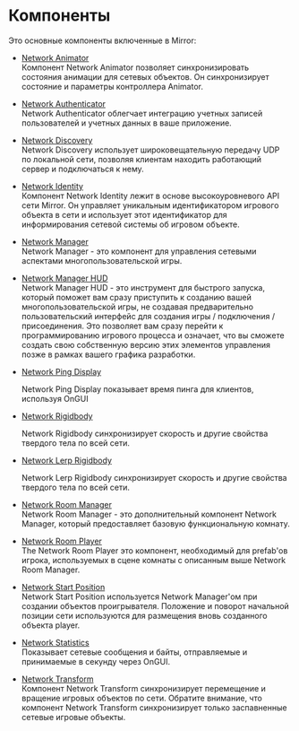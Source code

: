 # Компоненты

Это основные компоненты включенные в Mirror:

* [Network Animator](network-animator.md)\
  Компонент Network Animator позволяет синхронизировать состояния анимации для сетевых объектов. Он синхронизирует состояние и параметры контроллера Animator.
* [Network Authenticator](network-authenticators/)\
  Network Authenticator облегчает интеграцию учетных записей пользователей и учетных данных в ваше приложение.
* [Network Discovery](network-discovery.md)\
  Network Discovery использует широковещательную передачу UDP по локальной сети, позволяя клиентам находить работающий сервер и подключаться к нему.
* [Network Identity](network-identity.md)\
  Компонент Network Identity лежит в основе высокоуровневого API сети Mirror. Он управляет уникальным идентификатором игрового объекта в сети и использует этот идентификатор для информирования сетевой системы об игровом объекте.
* [Network Manager](network-manager.md)\
  Network Manager - это компонент для управления сетевыми аспектами многопользовательской игры.
* [Network Manager HUD](network-manager-hud.md)\
  Network Manager HUD - это инструмент для быстрого запуска, который поможет вам сразу приступить к созданию вашей многопользовательской игры, не создавая предварительно пользовательский интерфейс для создания игры / подключения / присоединения. Это позволяет вам сразу перейти к программированию игрового процесса и означает, что вы сможете создать свою собственную версию этих элементов управления позже в рамках вашего графика разработки.
*   [Network Ping Display](network-ping-display.md)

    Network Ping Display показывает время пинга для клиентов, используя OnGUI
*   [Network Rigidbody](network-rigidbody.md)

    Network Rigidbody синхронизирует скорость и другие свойства твердого тела по всей сети.
*   [Network Lerp Rigidbody](network-lerp-rigidbody.md)

    Network Lerp Rigidbody синхронизирует скорость и другие свойства твердого тела по всей сети.
* [Network Room Manager](network-room-manager.md)\
  Network Room Manager - это дополнительный компонент Network Manager, который предоставляет базовую функциональную комнату.
* [Network Room Player](network-room-player.md)\
  The Network Room Player это компонент, необходимый для prefab'ов игрока, используемых в сцене комнаты с описанным выше Network Room Manager.
* [Network Start Position](network-start-position.md)\
  Network Start Position используется Network Manager'ом при создании объектов проигрывателя. Положение и поворот начальной позиции сети используются для размещения вновь созданного объекта player.
* [Network Statistics](network-statistics.md)\
  Показывает сетевые сообщения и байты, отправляемые и принимаемые в секунду через OnGUI.
* [Network Transform](network-transform/)\
  Компонент Network Transform синхронизирует перемещение и вращение игровых объектов по сети. Обратите внимание, что компонент Network Transform синхронизирует только заспавненные сетевые игровые объекты.
